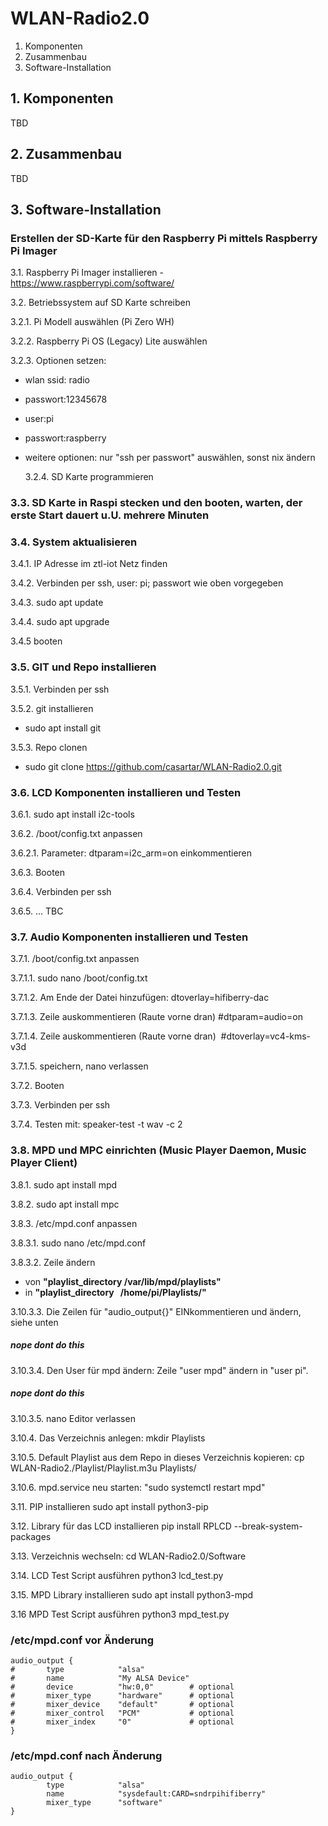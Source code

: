 # WLAN-Radio2.0

1. Komponenten
2. Zusammenbau
3. Software-Installation

## 1. Komponenten
TBD

## 2. Zusammenbau
TBD

## 3. Software-Installation

### Erstellen der SD-Karte für den Raspberry Pi mittels Raspberry Pi Imager

3.1. Raspberry Pi Imager installieren - https://www.raspberrypi.com/software/ <screenshot rpi-imager>

3.2. Betriebssystem auf SD Karte schreiben

  3.2.1. Pi Modell auswählen (Pi Zero WH) <screenshot>
  
  3.2.2. Raspberry Pi OS (Legacy) Lite auswählen <screenshot>
  
  3.2.3. Optionen setzen: 
* wlan ssid: radio
* passwort:12345678
* user:pi
* passwort:raspberry
* weitere optionen: nur "ssh per passwort" auswählen, sonst nix ändern

  3.2.4. SD Karte programmieren
  
### 3.3. SD Karte in Raspi stecken und den booten, warten, der erste Start dauert u.U. mehrere Minuten

### 3.4. System aktualisieren
3.4.1. IP Adresse im ztl-iot Netz finden

3.4.2. Verbinden per ssh, user: pi; passwort wie oben vorgegeben

3.4.3. sudo apt update

3.4.4. sudo apt upgrade

3.4.5 booten

### 3.5. GIT und Repo installieren

3.5.1. Verbinden per ssh

3.5.2. git installieren 
* sudo apt install git
  
3.5.3. Repo clonen
* sudo git clone https://github.com/casartar/WLAN-Radio2.0.git

### 3.6. LCD Komponenten installieren und Testen

3.6.1. sudo apt install i2c-tools

3.6.2. /boot/config.txt anpassen

3.6.2.1. Parameter: dtparam=i2c_arm=on einkommentieren

3.6.3. Booten

3.6.4. Verbinden per ssh

3.6.5. ... TBC

### 3.7. Audio Komponenten installieren und Testen

3.7.1. /boot/config.txt anpassen

3.7.1.1. sudo nano /boot/config.txt

3.7.1.2. Am Ende der Datei hinzufügen: dtoverlay=hifiberry-dac

3.7.1.3. Zeile auskommentieren (Raute vorne dran) #dtparam=audio=on

3.7.1.4. Zeile auskommentieren (Raute vorne dran)  #dtoverlay=vc4-kms-v3d

3.7.1.5. speichern, nano verlassen

3.7.2. Booten

3.7.3. Verbinden per ssh

3.7.4. Testen mit: speaker-test -t wav -c 2

### 3.8. MPD und MPC einrichten (Music Player Daemon, Music Player Client)
3.8.1. sudo apt install mpd

3.8.2. sudo apt install mpc 

3.8.3. /etc/mpd.conf anpassen

3.8.3.1. sudo nano /etc/mpd.conf

3.8.3.2. Zeile ändern 
* von **"playlist_directory   /var/lib/mpd/playlists"**
* in **"playlist_directory   /home/pi/Playlists/"**
  
3.10.3.3. Die Zeilen für "audio_output{}" EINkommentieren und ändern, siehe unten

##### nope dont do this
3.10.3.4. Den User für mpd ändern: Zeile "user mpd" ändern in "user pi".
##### nope dont do this

3.10.3.5. nano Editor verlassen

3.10.4. Das Verzeichnis anlegen: mkdir Playlists

3.10.5. Default Playlist aus dem Repo in dieses Verzeichnis kopieren: cp WLAN-Radio2./Playlist/Playlist.m3u Playlists/

3.10.6. mpd.service neu starten: "sudo systemctl restart mpd"

3.11. PIP installieren
sudo apt install python3-pip

3.12. Library für das LCD installieren
pip install RPLCD --break-system-packages

3.13. Verzeichnis wechseln:
cd WLAN-Radio2.0/Software

3.14. LCD Test Script ausführen
python3 lcd_test.py

3.15. MPD Library installieren
sudo apt install python3-mpd

3.16 MPD Test Script ausführen
python3 mpd_test.py




### /etc/mpd.conf vor Änderung
```
audio_output {
#       type            "alsa"
#       name            "My ALSA Device"
#       device          "hw:0,0"        # optional
#       mixer_type      "hardware"      # optional
#       mixer_device    "default"       # optional
#       mixer_control   "PCM"           # optional
#       mixer_index     "0"             # optional
}
```

### /etc/mpd.conf nach Änderung

```
audio_output { 
        type            "alsa" 
        name            "sysdefault:CARD=sndrpihifiberry" 
        mixer_type      "software" 
}
```






